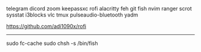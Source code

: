 telegram
dicord
zoom
keepassxc
rofi
alacritty
feh
git
fish 
nvim
ranger
scrot
sysstat
i3blocks
vlc 
tmux
pulseaudio-bluetooth 
yadm

https://github.com/adi1090x/rofi

---

sudo fc-cache
sudo chsh -s /bin/fish

